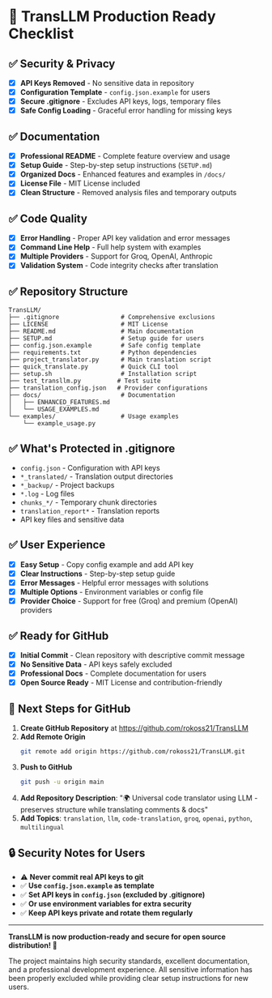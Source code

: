 # 🚀 TransLLM Production Ready Checklist

## ✅ Security & Privacy
- [x] **API Keys Removed** - No sensitive data in repository
- [x] **Configuration Template** - `config.json.example` for users
- [x] **Secure .gitignore** - Excludes API keys, logs, temporary files
- [x] **Safe Config Loading** - Graceful error handling for missing keys

## ✅ Documentation
- [x] **Professional README** - Complete feature overview and usage
- [x] **Setup Guide** - Step-by-step setup instructions (`SETUP.md`)
- [x] **Organized Docs** - Enhanced features and examples in `/docs/`
- [x] **License File** - MIT License included
- [x] **Clean Structure** - Removed analysis files and temporary outputs

## ✅ Code Quality
- [x] **Error Handling** - Proper API key validation and error messages
- [x] **Command Line Help** - Full help system with examples
- [x] **Multiple Providers** - Support for Groq, OpenAI, Anthropic
- [x] **Validation System** - Code integrity checks after translation

## ✅ Repository Structure

```
TransLLM/
├── .gitignore                 # Comprehensive exclusions
├── LICENSE                    # MIT License
├── README.md                  # Main documentation
├── SETUP.md                   # Setup guide for users
├── config.json.example        # Safe config template
├── requirements.txt           # Python dependencies
├── project_translator.py      # Main translation script
├── quick_translate.py         # Quick CLI tool
├── setup.sh                   # Installation script
├── test_transllm.py          # Test suite
├── translation_config.json   # Provider configurations
├── docs/                      # Documentation
│   ├── ENHANCED_FEATURES.md
│   └── USAGE_EXAMPLES.md
└── examples/                  # Usage examples
    └── example_usage.py
```

## ✅ What's Protected in .gitignore
- `config.json` - Configuration with API keys
- `*_translated/` - Translation output directories  
- `*_backup/` - Project backups
- `*.log` - Log files
- `chunks_*/` - Temporary chunk directories
- `translation_report*` - Translation reports
- API key files and sensitive data

## ✅ User Experience
- [x] **Easy Setup** - Copy config example and add API key
- [x] **Clear Instructions** - Step-by-step setup guide
- [x] **Error Messages** - Helpful error messages with solutions
- [x] **Multiple Options** - Environment variables or config file
- [x] **Provider Choice** - Support for free (Groq) and premium (OpenAI) providers

## ✅ Ready for GitHub
- [x] **Initial Commit** - Clean repository with descriptive commit message
- [x] **No Sensitive Data** - API keys safely excluded
- [x] **Professional Docs** - Complete documentation for users
- [x] **Open Source Ready** - MIT License and contribution-friendly

## 🎯 Next Steps for GitHub

1. **Create GitHub Repository** at https://github.com/rokoss21/TransLLM
2. **Add Remote Origin**
   ```bash
   git remote add origin https://github.com/rokoss21/TransLLM.git
   ```
3. **Push to GitHub**
   ```bash
   git push -u origin main
   ```
4. **Add Repository Description**: "🌍 Universal code translator using LLM - preserves structure while translating comments & docs"
5. **Add Topics**: `translation`, `llm`, `code-translation`, `groq`, `openai`, `python`, `multilingual`

## 🔒 Security Notes for Users

- ⚠️ **Never commit real API keys to git**
- ✅ **Use `config.json.example` as template**
- ✅ **Set API keys in `config.json` (excluded by .gitignore)**
- ✅ **Or use environment variables for extra security**
- ✅ **Keep API keys private and rotate them regularly**

---

**TransLLM is now production-ready and secure for open source distribution! 🎉**

The project maintains high security standards, excellent documentation, and a professional development experience. All sensitive information has been properly excluded while providing clear setup instructions for new users.
